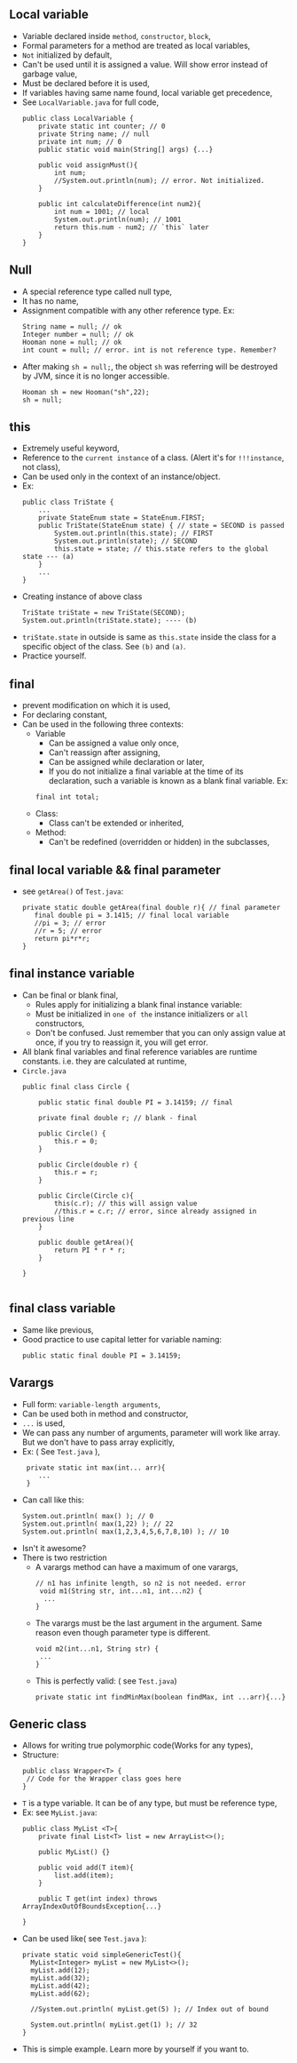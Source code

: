
## Local variable
- Variable declared inside `method`, `constructor`, `block`,
- Formal parameters for a method are treated as local variables,
- `Not` initialized by default,
- Can't be used until it is assigned a value. Will show error instead of garbage value,
- Must be declared before it is used,
- If variables having same name found, local variable get precedence,
- See `LocalVariable.java` for full code,
  ```
  public class LocalVariable {
      private static int counter; // 0
      private String name; // null
      private int num; // 0
      public static void main(String[] args) {...}
  
      public void assignMust(){
          int num;
          //System.out.println(num); // error. Not initialized.
      }
  
      public int calculateDifference(int num2){
          int num = 1001; // local
          System.out.println(num); // 1001
          return this.num - num2; // `this` later
      }
  }
  ```

## Null
- A special reference type called null type,
- It has no name,
- Assignment compatible with any other reference type. Ex:
  ```
  String name = null; // ok
  Integer number = null; // ok
  Hooman none = null; // ok
  int count = null; // error. int is not reference type. Remember?
  ```
- After making `sh = null;`, the object `sh` was referring will be destroyed by JVM, since it is no longer accessible.
  ```
  Hooman sh = new Hooman("sh",22);
  sh = null;
  ```

## this
- Extremely useful keyword,
- Reference to the `current instance` of a class. (Alert it's for `!!!instance`, not class),
- Can be used only in the context of an instance/object.
- Ex:
  ```
  public class TriState {
      ...
      private StateEnum state = StateEnum.FIRST;
      public TriState(StateEnum state) { // state = SECOND is passed
          System.out.println(this.state); // FIRST
          System.out.println(state); // SECOND
          this.state = state; // this.state refers to the global state --- (a)
      }
      ...
  }
  ```
- Creating instance of above class
  ```
  TriState triState = new TriState(SECOND);
  System.out.println(triState.state); ---- (b)
  ```
- `triState.state` in outside is same as `this.state` inside the class for a specific object of the class. See `(b)` and `(a)`.
- Practice yourself.

## final
- prevent modification on which it is used,
- For declaring constant,
- Can be used in the following three contexts:
  - Variable
    - Can be assigned a value only once,
    - Can't reassign after assigning,
    - Can be assigned while declaration or later,
    - If you do not initialize a final variable at the time of its declaration, such a variable is known as a blank final variable. Ex: 
    ```
    final int total;
    ```
  - Class:
    - Class can't be extended or inherited,
  - Method:
    - Can't be redefined (overridden or hidden) in the subclasses,

## final local variable && final parameter
  - see `getArea()` of `Test.java`:
    ```
    private static double getArea(final double r){ // final parameter
       final double pi = 3.1415; // final local variable
       //pi = 3; // error
       //r = 5; // error
       return pi*r*r;
    }
    ```

## final instance variable
- Can be final or blank final,
  - Rules apply for initializing a blank final instance variable:
  - Must be initialized in `one of the` instance initializers or `all` constructors,
  - Don't be confused. Just remember that you can only assign value at once, if you try to reassign it, you will get error.
- All blank final variables and final reference variables are runtime constants. i.e. they are calculated at runtime,
- `Circle.java`
  ```
  public final class Circle {
  
      public static final double PI = 3.14159; // final
  
      private final double r; // blank - final
  
      public Circle() {
          this.r = 0;
      }
  
      public Circle(double r) {
          this.r = r;
      }
  
      public Circle(Circle c){
          this(c.r); // this will assign value
          //this.r = c.r; // error, since already assigned in previous line
      }
  
      public double getArea(){
          return PI * r * r;
      }
  
  }
    
  ```
## final class variable
- Same like previous,
- Good practice to use capital letter for variable naming:
  ```
  public static final double PI = 3.14159;
  ```

## Varargs
- Full form: `variable-length arguments`,
- Can be used both in method and constructor,
- `...` is used,
- We can pass any number of arguments, parameter will work like array. But we don't have to pass array explicitly, 
- Ex: ( See `Test.java` ),
  ```
   private static int max(int... arr){
      ...
   }
  ```
- Can call like this:
  ```
  System.out.println( max() ); // 0
  System.out.println( max(1,22) ); // 22
  System.out.println( max(1,2,3,4,5,6,7,8,10) ); // 10
  ```
- Isn't it awesome?
- There is two restriction
  - A varargs method can have a maximum of one varargs,
     ```
     // n1 has infinite length, so n2 is not needed. error
      void m1(String str, int...n1, int...n2) {
       ...
     }
     ```
  - The varargs must be the last argument in the argument. Same reason even though parameter type is different.
     ```
     void m2(int...n1, String str) {
      ...
     }
    ```
  - This is perfectly valid: ( see `Test.java`)
     ```
     private static int findMinMax(boolean findMax, int ...arr){...}
     ```

## Generic class
- Allows for writing true polymorphic code(Works for any types),
- Structure:
  ```
  public class Wrapper<T> {
   // Code for the Wrapper class goes here
  }
  ```
- `T` is a type variable. It can be of any type, but must be reference type,
- Ex: see `MyList.java`:
  ```
  public class MyList <T>{
      private final List<T> list = new ArrayList<>();
      
      public MyList() {}
  
      public void add(T item){
          list.add(item);
      }
  
      public T get(int index) throws ArrayIndexOutOfBoundsException{...}
  
  }
  ```
- Can be used like( see `Test.java` ):
  ```
  private static void simpleGenericTest(){
    MyList<Integer> myList = new MyList<>();
    myList.add(12);
    myList.add(32);
    myList.add(42);
    myList.add(62);
  
    //System.out.println( myList.get(5) ); // Index out of bound
  
    System.out.println( myList.get(1) ); // 32
  }
  
  ```
- This is simple example. Learn more by yourself if you want to.


